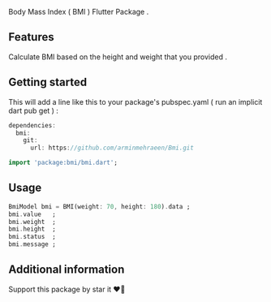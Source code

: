 <!-- 
This README describes the package. If you publish this package to pub.dev,
this README's contents appear on the landing page for your package.

For information about how to write a good package README, see the guide for
[writing package pages](https://dart.dev/guides/libraries/writing-package-pages). 

For general information about developing packages, see the Dart guide for
[creating packages](https://dart.dev/guides/libraries/create-library-packages)
and the Flutter guide for
[developing packages and plugins](https://flutter.dev/developing-packages). 
-->

Body Mass Index ( BMI ) Flutter Package .

## Features

Calculate BMI based on the height and weight that you provided .

## Getting started

This will add a line like this to your package's pubspec.yaml ( run an implicit dart pub get ) :

```dart
dependencies:
  bmi:
    git:
      url: https://github.com/arminmehraeen/Bmi.git
```

```dart
import 'package:bmi/bmi.dart';
```

## Usage

```dart
BmiModel bmi = BMI(weight: 70, height: 180).data ;
bmi.value   ;
bmi.weight  ;
bmi.height  ;
bmi.status  ;
bmi.message ;
```

## Additional information
Support this package by star it :heart_on_fire:

